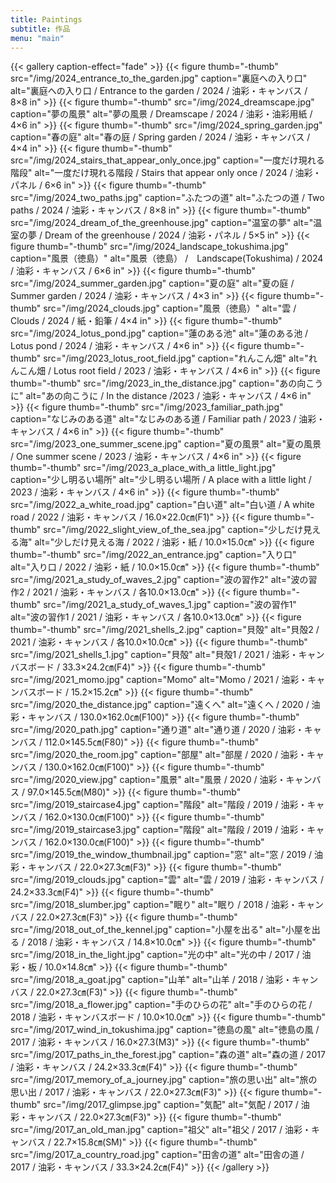 ```yaml
---
title: Paintings
subtitle: 作品
menu: "main"
---
```




{{< gallery caption-effect="fade" >}}
  {{< figure thumb="-thumb" src="/img/2024_entrance_to_the_garden.jpg" caption="裏庭への入り口" alt="裏庭への入り口 / Entrance to the garden / 2024 / 油彩・キャンバス / 8×8 in" >}}
  {{< figure thumb="-thumb" src="/img/2024_dreamscape.jpg" caption="夢の風景" alt="夢の風景 / Dreamscape / 2024 / 油彩・油彩用紙 / 4×6 in" >}}
  {{< figure thumb="-thumb" src="/img/2024_spring_garden.jpg" caption="春の庭" alt="春の庭 / Spring garden / 2024 / 油彩・キャンバス / 4×4 in" >}}
  {{< figure thumb="-thumb" src="/img/2024_stairs_that_appear_only_once.jpg" caption="一度だけ現れる階段" alt="一度だけ現れる階段 / Stairs that appear only once / 2024 / 油彩・パネル / 6×6 in" >}}
  {{< figure thumb="-thumb" src="/img/2024_two_paths.jpg" caption="ふたつの道" alt="ふたつの道 / Two paths / 2024 / 油彩・キャンバス / 8×8 in" >}}
  {{< figure thumb="-thumb" src="/img/2024_dream_of_the_greenhouse.jpg" caption="温室の夢" alt="温室の夢 / Dream of the greenhouse / 2024 / 油彩・パネル / 5×5 in" >}}
  {{< figure thumb="-thumb" src="/img/2024_landscape_tokushima.jpg" caption="風景（徳島）" alt="風景（徳島） /　Landscape(Tokushima) / 2024 / 油彩・キャンバス / 6×6 in" >}}
  {{< figure thumb="-thumb" src="/img/2024_summer_garden.jpg" caption="夏の庭" alt="夏の庭 / Summer garden / 2024 / 油彩・キャンバス / 4×3 in" >}}
  {{< figure thumb="-thumb" src="/img/2024_clouds.jpg" caption="風景（徳島）" alt="雲 / Clouds / 2024 / 紙・鉛筆 / 4×4 in" >}}
  {{< figure thumb="-thumb" src="/img/2024_lotus_pond.jpg" caption="蓮のある池" alt="蓮のある池 / Lotus pond / 2024 / 油彩・キャンバス / 4×6 in" >}}
  {{< figure thumb="-thumb" src="/img/2023_lotus_root_field.jpg" caption="れんこん畑" alt="れんこん畑 / Lotus root field / 2023 / 油彩・キャンバス / 4×6 in" >}}
  {{< figure thumb="-thumb" src="/img/2023_in_the_distance.jpg" caption="あの向こうに" alt="あの向こうに / In the distance /2023 / 油彩・キャンバス / 4×6 in" >}}
  {{< figure thumb="-thumb" src="/img/2023_familiar_path.jpg" caption="なじみのある道" alt="なじみのある道 / Familiar path / 2023 / 油彩・キャンバス / 4×6 in" >}}
  {{< figure thumb="-thumb" src="/img/2023_one_summer_scene.jpg" caption="夏の風景" alt="夏の風景 / One summer scene / 2023 / 油彩・キャンバス / 4×6 in" >}}
  {{< figure thumb="-thumb" src="/img/2023_a_place_with_a little_light.jpg" caption="少し明るい場所" alt="少し明るい場所 / A place with a little light / 2023 / 油彩・キャンバス / 4×6 in" >}}
  {{< figure thumb="-thumb" src="/img/2022_a_white_road.jpg" caption="白い道" alt="白い道 / A white road / 2022 / 油彩・キャンバス / 16.0×22.0㎝(F1)" >}}
  {{< figure thumb="-thumb" src="/img/2022_slight_view_of_the_sea.jpg" caption="少しだけ見える海" alt="少しだけ見える海 / 2022 / 油彩・紙 / 10.0×15.0㎝" >}}
  {{< figure thumb="-thumb" src="/img/2022_an_entrance.jpg" caption="入り口" alt="入り口 / 2022 / 油彩・紙 / 10.0×15.0㎝" >}}
  {{< figure thumb="-thumb" src="/img/2021_a_study_of_waves_2.jpg" caption="波の習作2" alt="波の習作2 / 2021 / 油彩・キャンバス / 各10.0×13.0㎝" >}}
  {{< figure thumb="-thumb" src="/img/2021_a_study_of_waves_1.jpg" caption="波の習作1" alt="波の習作1 / 2021 / 油彩・キャンバス / 各10.0×13.0㎝" >}}
  {{< figure thumb="-thumb" src="/img/2021_shells_2.jpg" caption="貝殻" alt="貝殻2 / 2021 / 油彩・キャンバス / 各10.0×10.0㎝" >}}
  {{< figure thumb="-thumb" src="/img/2021_shells_1.jpg" caption="貝殻" alt="貝殻1 / 2021 / 油彩・キャンバスボード / 33.3×24.2㎝(F4)" >}}
  {{< figure thumb="-thumb" src="/img/2021_momo.jpg" caption="Momo" alt="Momo / 2021 / 油彩・キャンバスボード / 15.2×15.2㎝" >}}
  {{< figure thumb="-thumb" src="/img/2020_the_distance.jpg" caption="遠くへ" alt="遠くへ / 2020 / 油彩・キャンバス / 130.0×162.0㎝(F100)" >}}
  {{< figure thumb="-thumb" src="/img/2020_path.jpg" caption="通り道" alt="通り道 /  2020 / 油彩・キャンバス / 112.0×145.5㎝(F80)" >}}
  {{< figure thumb="-thumb" src="/img/2020_the_room.jpg" caption="部屋" alt="部屋 / 2020 / 油彩・キャンバス / 130.0×162.0㎝(F100)" >}}
  {{< figure thumb="-thumb" src="/img/2020_view.jpg" caption="風景" alt="風景 / 2020 / 油彩・キャンバス / 97.0×145.5㎝(M80)" >}}
  {{< figure thumb="-thumb" src="/img/2019_staircase4.jpg" caption="階段" alt="階段 / 2019 / 油彩・キャンバス / 162.0×130.0㎝(F100)" >}}
  {{< figure thumb="-thumb" src="/img/2019_staircase3.jpg" caption="階段" alt="階段 / 2019 / 油彩・キャンバス / 162.0×130.0㎝(F100)" >}}
  {{< figure thumb="-thumb" src="/img/2019_the_window_thumbnail.jpg" caption="窓" alt="窓 / 2019 / 油彩・キャンバス / 22.0×27.3㎝(F3)" >}}
  {{< figure thumb="-thumb" src="/img/2019_clouds.jpg" caption="雲" alt="雲 / 2019 / 油彩・キャンバス / 24.2×33.3㎝(F4)" >}}
  {{< figure thumb="-thumb" src="/img/2018_slumber.jpg" caption="眠り" alt="眠り / 2018 / 油彩・キャンバス / 22.0×27.3㎝(F3)" >}}
  {{< figure thumb="-thumb" src="/img/2018_out_of_the_kennel.jpg" caption="小屋を出る" alt="小屋を出る / 2018 / 油彩・キャンバス / 14.8×10.0㎝" >}}
  {{< figure thumb="-thumb" src="/img/2018_in_the_light.jpg" caption="光の中" alt="光の中 / 2017 / 油彩・板 / 10.0×14.8㎝" >}}
  {{< figure thumb="-thumb" src="/img/2018_a_goat.jpg" caption="山羊" alt="山羊 / 2018 / 油彩・キャンバス / 22.0×27.3㎝(F3)" >}}
  {{< figure thumb="-thumb" src="/img/2018_a_flower.jpg" caption="手のひらの花" alt="手のひらの花 / 2018 / 油彩・キャンバスボード / 10.0×10.0㎝" >}}
  {{< figure thumb="-thumb" src="/img/2017_wind_in_tokushima.jpg" caption="徳島の風" alt="徳島の風 / 2017 / 油彩・キャンバス / 16.0×27.3(M3)" >}}
  {{< figure thumb="-thumb" src="/img/2017_paths_in_the_forest.jpg" caption="森の道" alt="森の道 / 2017 / 油彩・キャンバス / 24.2×33.3㎝(F4)" >}}
  {{< figure thumb="-thumb" src="/img/2017_memory_of_a_journey.jpg" caption="旅の思い出" alt="旅の思い出 / 2017 / 油彩・キャンバス / 22.0×27.3㎝(F3)" >}}
  {{< figure thumb="-thumb" src="/img/2017_glimpse.jpg" caption="気配" alt="気配 / 2017 / 油彩・キャンバス / 22.0×27.3㎝(F3)" >}}
  {{< figure thumb="-thumb" src="/img/2017_an_old_man.jpg" caption="祖父" alt="祖父 / 2017 / 油彩・キャンバス / 22.7×15.8㎝(SM)" >}}
  {{< figure thumb="-thumb" src="/img/2017_a_country_road.jpg" caption="田舎の道" alt="田舎の道 / 2017 / 油彩・キャンバス / 33.3×24.2㎝(F4)" >}}
{{< /gallery >}}
